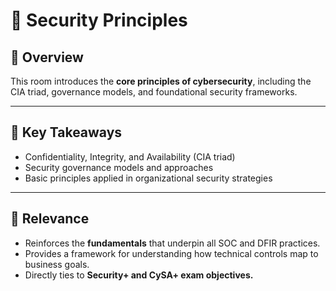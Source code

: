 # 📖 Security Principles  

## 📘 Overview  
This room introduces the **core principles of cybersecurity**, including the CIA triad, governance models, and foundational security frameworks.  

---

## 🔑 Key Takeaways  
- Confidentiality, Integrity, and Availability (CIA triad)  
- Security governance models and approaches  
- Basic principles applied in organizational security strategies  

---

## 🧭 Relevance  
- Reinforces the **fundamentals** that underpin all SOC and DFIR practices.  
- Provides a framework for understanding how technical controls map to business goals.  
- Directly ties to **Security+ and CySA+ exam objectives.**  
